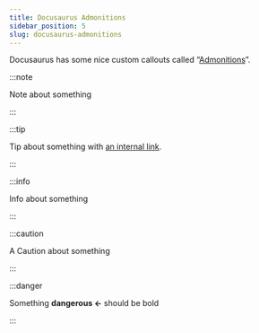 ```yaml
---
title: Docusaurus Admonitions
sidebar_position: 5
slug: docusaurus-admonitions
---
```



Docusaurus has some nice custom callouts called “[Admonitions](https://docusaurus.io/docs/markdown-features/admonitions)”.

:::note

Note about something

:::


:::tip

Tip about something with [an internal link](/Examples/Fruits/Oranges.md).

:::


:::info

Info about something

:::


:::caution

A Caution about something

:::


:::danger

Something **dangerous ←** should be bold

:::

